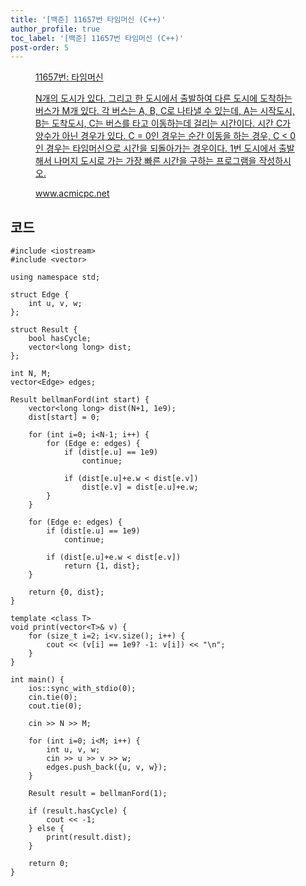 ```yaml
---
title: '[백준] 11657번 타임머신 (C++)'
author_profile: true
toc_label: '[백준] 11657번 타임머신 (C++)'
post-order: 5
---
```


<figure data-ke-type="opengraph"><a href="https://www.acmicpc.net/problem/11657" data-source-url="https://www.acmicpc.net/problem/11657">
<div class="og-image" style="background-image: url('https://drive.google.com/uc?export=view&id=1nCax5mgwtYA82T46I_ntU1afsBBNkrLr');"></div>
<div class="og-text">
<p class="og-title">11657번: 타임머신</p>
<p class="og-desc">N개의 도시가 있다. 그리고 한 도시에서 출발하여 다른 도시에 도착하는 버스가 M개 있다. 각 버스는 A, B, C로 나타낼 수 있는데, A는 시작도시, B는 도착도시, C는 버스를 타고 이동하는데 걸리는 시간이다. 시간 C가 양수가 아닌 경우가 있다. C = 0인 경우는 순간 이동을 하는 경우, C < 0인 경우는 타임머신으로 시간을 되돌아가는 경우이다. 1번 도시에서 출발해서 나머지 도시로 가는 가장 빠른 시간을 구하는 프로그램을 작성하시오.</p>
<p class="og-host">www.acmicpc.net</p></div></a></figure>

## 코드
```cpp::lineons
#include <iostream>
#include <vector>

using namespace std;

struct Edge {
    int u, v, w;
};

struct Result {
    bool hasCycle;
    vector<long long> dist;
};

int N, M;
vector<Edge> edges;

Result bellmanFord(int start) {
    vector<long long> dist(N+1, 1e9);
    dist[start] = 0;

    for (int i=0; i<N-1; i++) {
        for (Edge e: edges) {
            if (dist[e.u] == 1e9)
                continue;
            
            if (dist[e.u]+e.w < dist[e.v])
                dist[e.v] = dist[e.u]+e.w;
        }
    }

    for (Edge e: edges) {
        if (dist[e.u] == 1e9)
            continue;
        
        if (dist[e.u]+e.w < dist[e.v])
            return {1, dist};
    }

    return {0, dist};
}

template <class T>
void print(vector<T>& v) {
    for (size_t i=2; i<v.size(); i++) {
        cout << (v[i] == 1e9? -1: v[i]) << "\n";
    }
}

int main() {
    ios::sync_with_stdio(0);
    cin.tie(0);
    cout.tie(0);

    cin >> N >> M;

    for (int i=0; i<M; i++) {
        int u, v, w;
        cin >> u >> v >> w;
        edges.push_back({u, v, w});
    }

    Result result = bellmanFord(1);

    if (result.hasCycle) {
        cout << -1;
    } else {
        print(result.dist);
    }

    return 0;
}
```
